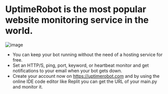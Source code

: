 # UptimeRobot is the most popular website monitoring service in the world.

![image](https://user-images.githubusercontent.com/76783878/136700073-18909ca3-6334-491b-bc9b-6304b112fd62.png)

- You can keep your bot running without the need of a hosting service for free. 
- Set an HTTP/S, ping, port, keyword, or heartbeat monitor and get notifications to your email when your bot gets down.
- Create your account now on https://uptimerobot.com and by using the online IDE code editor like Replit you can get the URL of your main.py and monitor it.

